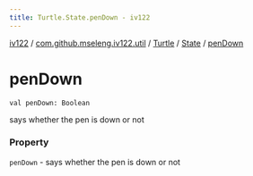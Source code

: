 ```yaml
---
title: Turtle.State.penDown - iv122
---
```


[iv122](../../../index.md) / [com.github.mseleng.iv122.util](../../index.md) / [Turtle](../index.md) / [State](index.md) / [penDown](.)

# penDown

`val penDown: Boolean`

says whether the pen is down or not

### Property

`penDown` - says whether the pen is down or not